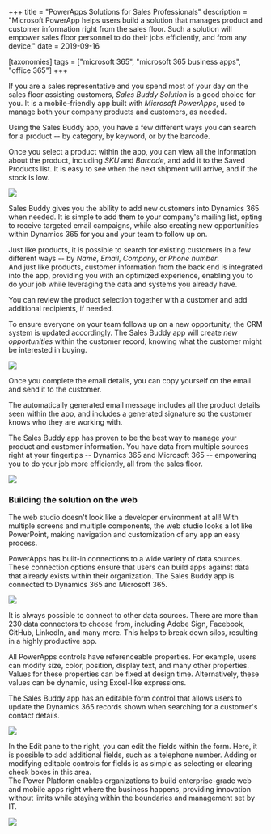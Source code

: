 +++
title = "PowerApps Solutions for Sales Professionals"
description = "Microsoft PowerApp helps users build a solution that manages product and customer information right from the sales floor. Such a solution will empower sales floor personnel to do their jobs efficiently, and from any device."
date = 2019-09-16

[taxonomies]
tags = ["microsoft 365", "microsoft 365 business apps", "office 365"]
+++

If you are a sales representative and you spend most of your day on the
sales floor assisting customers, *Sales Buddy Solution* is a good choice
for you. It is a mobile-friendly app built with *Microsoft PowerApps*,
used to manage both your company products and customers, as needed.

Using the Sales Buddy app, you have a few different ways you can search
for a product -- by category, by keyword, or by the barcode.

Once you select a product within the app, you can view all the
information about the product, including *SKU* and *Barcode*,
and add it to the Saved Products list. It is easy to see when the next
shipment will arrive, and if the stock is low.

![](https://o365hq.com/images/514.png)

Sales Buddy gives you the ability to add new customers into Dynamics 365
when needed. It is simple to add them to your company's mailing list,
opting to receive targeted email campaigns, while also creating new
opportunities within Dynamics 365 for you and your team to follow up on.

Just like products, it is possible to search for existing customers in a
few different ways -- by *Name*, *Email*, *Company*, or *Phone number*.\
And just like products, customer information from the back end is
integrated into the app, providing you with an optimized experience,
enabling you to do your job while leveraging the data and systems you
already have.

You can review the product selection together with a customer and add
additional recipients, if needed.

To ensure everyone on your team follows up on a new opportunity, the
CRM system is updated accordingly. The Sales Buddy app will
create *new opportunities* within the customer record, knowing what the
customer might be interested in buying.

![](https://o365hq.com/images/519.png)

Once you complete the email details, you can copy yourself on the email
and send it to the customer.

The automatically generated email message includes all the product
details seen within the app, and includes a generated signature so the
customer knows who they are working with.

The Sales Buddy app has proven to be the best way to manage your product
and customer information. You have data from multiple sources right at
your fingertips -- Dynamics 365 and Microsoft 365 -- empowering you to do
your job more efficiently, all from the sales floor.

![](https://o365hq.com/images/517.png)

### Building the solution on the web

The web studio doesn't look like a developer environment at all! With
multiple screens and multiple components, the web studio looks a lot
like PowerPoint, making navigation and customization of any app an easy
process.

PowerApps has built-in connections to a wide variety of data sources.
These connection options ensure that users can build apps against data
that already exists within their organization. The Sales Buddy app is
connected to Dynamics 365 and Microsoft 365.

![](https://o365hq.com/images/515.png)

It is always possible to connect to other data sources. There are more
than 230 data connectors to choose from, including Adobe Sign, Facebook,
GitHub, LinkedIn, and many more. This helps to break down silos,
resulting in a highly productive app.

All PowerApps controls have referenceable properties. For example, users
can modify size, color, position, display text, and many other
properties. Values for these properties can be fixed at design time.
Alternatively, these values can be dynamic, using Excel-like expressions.

The Sales Buddy app has an editable form control that allows users to
update the Dynamics 365 records shown when searching for a customer's
contact details.

![](https://o365hq.com/images/518.png)

In the Edit pane to the right, you can edit the fields within the form.
Here, it is possible to add additional fields, such as a telephone
number. Adding or modifying editable controls for fields is as simple as
selecting or clearing check boxes in this area.\
The Power Platform enables organizations to build enterprise-grade web
and mobile apps right where the business happens, providing innovation
without limits while staying within the boundaries and management set by
IT.

![](https://o365hq.com/images/516.png)
